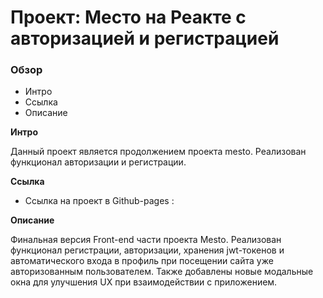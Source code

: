 # Проект: Место на Реакте с авторизацией и регистрацией

### Обзор
* Интро
* Ссылка
* Описание

**Интро**

Данный проект является продолжением проекта mesto. Реализован функционал авторизации и регистрации. 

**Ссылка**

* Ссылка на проект в Github-pages :

**Описание**

 Финальная версия Front-end части проекта Mesto. Реализован функционал регистрации, авторизации, хранения jwt-токенов и автоматического входа в профиль при посещении сайта уже авторизованным пользователем. Также добавлены новые модальные окна для улучшения UX при взаимодействии с приложением.

